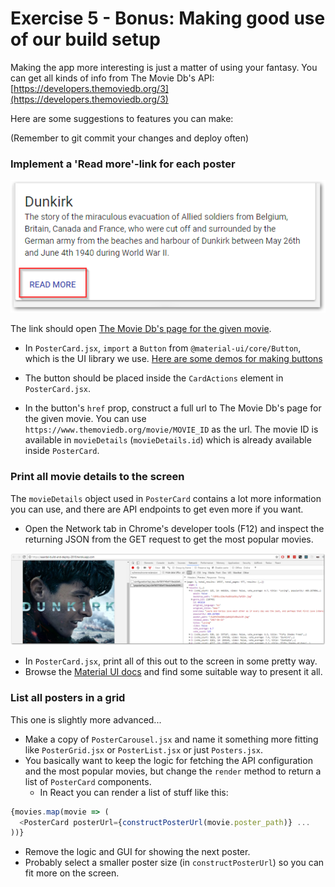 # Exercise 5 - Bonus: Making good use of our build setup

Making the app more interesting is just a matter of using your fantasy. You can get all kinds of info from The Movie Db's API: [https://developers.themoviedb.org/3](https://developers.themoviedb.org/3)

Here are some suggestions to features you can make:

(Remember to git commit your changes and deploy often)

### Implement a 'Read more'-link for each poster

![](./images/app03.png)

The link should open [The Movie Db's page for the given movie](https://www.themoviedb.org/movie/374720).

* In `PosterCard.jsx`, `import` a `Button` from `@material-ui/core/Button`, which is the UI library we use. [Here are some demos for making buttons](https://material-ui-next.com/demos/buttons/)

* The button should be placed inside the `CardActions` element in `PosterCard.jsx`.
* In the button's `href` prop, construct a full url to The Movie Db's page for the given movie. You can use `https://www.themoviedb.org/movie/MOVIE_ID` as the url. The movie ID is available in `movieDetails` (`movieDetails.id`) which is already available inside `PosterCard`.

### Print all movie details to the screen

The `movieDetails` object used in `PosterCard` contains a lot more information you can use, and there are API endpoints to get even more if you want.

* Open the Network tab in Chrome's developer tools (F12) and inspect the returning JSON from the GET request to get the most popular movies.

![](./images/app02.png)

* In `PosterCard.jsx`, print all of this out to the screen in some pretty way.
* Browse the [Material UI docs](https://material-ui-next.com/demos/cards/) and find some suitable way to present it all.

### List all posters in a grid

This one is slightly more advanced...

* Make a copy of `PosterCarousel.jsx` and name it something more fitting like `PosterGrid.jsx` or `PosterList.jsx` or just `Posters.jsx`.
* You basically want to keep the logic for fetching the API configuration and the most popular movies, but change the `render` method to return a list of `PosterCard` components.
  * In React you can render a list of stuff like this:

```js
{movies.map(movie => (
  <PosterCard posterUrl={constructPosterUrl(movie.poster_path)} ...
))}
```

* Remove the logic and GUI for showing the next poster.
* Probably select a smaller poster size (in `constructPosterUrl`) so you can fit more on the screen.
